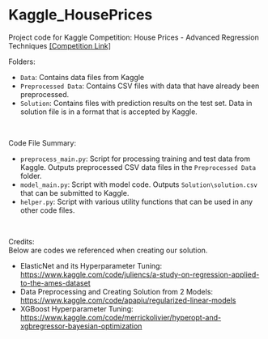 # Kaggle_HousePrices
Project code for Kaggle Competition: House Prices - Advanced Regression Techniques [\[Competition Link\]](https://www.kaggle.com/competitions/house-prices-advanced-regression-techniques)


Folders:
* ```Data```: Contains data files from Kaggle
* ```Preprocessed Data```: Contains CSV files with data that have already been preprocessed.
* ```Solution```: Contains files with prediction results on the test set. Data in solution file is in a format that is accepted by Kaggle.
<br>

Code File Summary:
* ```preprocess_main.py```: Script for processing training and test data from Kaggle. Outputs preprocessed CSV data files in the ```Preprocessed Data``` folder.
* ```model_main.py```: Script with model code. Outputs ```Solution\solution.csv``` that can be submitted to Kaggle.
* ```helper.py```: Script with various utility functions that can be used in any other code files.
<br>

Credits: <br>
Below are codes we referenced when creating our solution.
* ElasticNet and its Hyperparameter Tuning: <https://www.kaggle.com/code/juliencs/a-study-on-regression-applied-to-the-ames-dataset>
* Data Preprocessing and Creating Solution from 2 Models: <https://www.kaggle.com/code/apapiu/regularized-linear-models>
* XGBoost Hyperparameter Tuning: <https://www.kaggle.com/code/merrickolivier/hyperopt-and-xgbregressor-bayesian-optimization>
